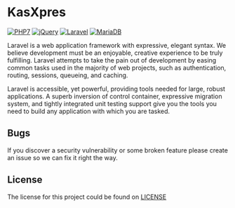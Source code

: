 # KasXpres

[![PHP7](http://basriyasin.com/php7.svg)](https://php.net)
[![jQuery](http://basriyasin.com/jquery.svg)](https://jquery.com)
[![Laravel](http://basriyasin.com/laravel.svg)](https://laravel.com)
[![MariaDB](http://basriyasin.com/mariadb.png)](https://mariadb.com)

Laravel is a web application framework with expressive, elegant syntax. We believe development must be an enjoyable, creative experience to be truly fulfilling. Laravel attempts to take the pain out of development by easing common tasks used in the majority of web projects, such as authentication, routing, sessions, queueing, and caching.

Laravel is accessible, yet powerful, providing tools needed for large, robust applications. A superb inversion of control container, expressive migration system, and tightly integrated unit testing support give you the tools you need to build any application with which you are tasked.

## Bugs

If you discover a security vulnerability or some broken feature please create an issue so we can fix it right the way.

## License

The license for this project could be found on [LICENSE](https://github.com/basriyasin/kasxpress/blob/master/LICENSE)
